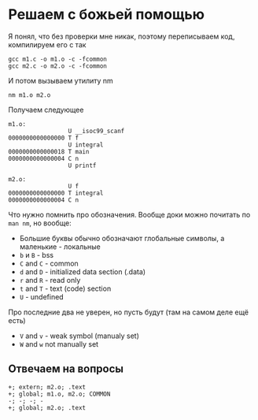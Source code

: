 # Решаем с божьей помощью

Я понял, что без проверки мне никак, поэтому переписываем код, компилируем его с так
```shell
gcc m1.c -o m1.o -c -fcommon
gcc m2.c -o m2.o -c -fcommon
```

И потом вызываем утилиту nm
```
nm m1.o m2.o
```

Получаем следующее

```shell
m1.o:
                 U __isoc99_scanf
0000000000000000 T f
                 U integral
0000000000000018 T main
0000000000000004 C n
                 U printf

m2.o:
                 U f
0000000000000000 T integral
0000000000000004 C n
```

Что нужно помнить про обозначения. Вообще доки можно почитать по `man nm`, но вообще:
- Большие буквы обычно обозначают глобальные символы, а маленькие - локальные
- `b` и `B` - bss
- `C` and `C` - common
- `d` and `D` - initialized data section (.data)
- `r` and `R` - read only
- `t` and `T` - text (code) section
- `U` - undefined

Про последние два не уверен, но пусть будут (там на самом деле ещё есть)
- `V` and `v` - weak symbol (manualy set)
- `W` and `w` not manually set 

## Отвечаем на вопросы

```
+; extern; m2.o; .text
+; global; m1.o, m2.o; COMMON
-; -; -; -
+; global; m2.o; .text

```